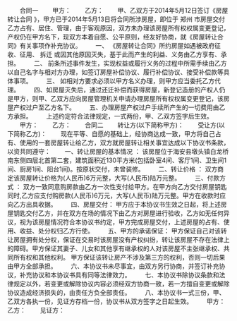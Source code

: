 
 　　合同一
 　　甲方：
 　　乙方：
 　　甲、乙双方于2014年5月12日签订《房屋
转让合同
》，甲方已于2014年5月13日将合同所涉房屋，即位于
郑州
市房屋交付乙方占有、居住、管理，由于客观原因，双方未办理该房屋所有权权属变更登记，产权仍在甲方名下，现双方本着自愿、公平原则，经友好协商，就《房屋转让合同》有关事项作补充协议。
 　　一、 《房屋转让合同》所约房屋如遇被政府征收、征用、
拆迁
或因其他原因灭失，基于此而产生的利益、义务由乙方享有、承担。
 　　二、 前条所述事件发生，实现权益或履行义务的过程中所需手续由乙方以自己名字与相对方办理，如签订房屋补偿协议、履行补偿协议、接受补偿款等具体事项。
 　　三、 如相对方要求必须以甲方名义办理，则甲方应当委托乙方代理。
 　　四、如房屋灭失后，通过还迁补偿而获得房屋，新登记造册的产权人仍是甲方，则甲、乙双方应向房屋管理机关申请办理房屋所有权权属变更登记，该房屋产权过户至乙方名下。
 　　五、办理房屋产权过户手续所产生的一切费用由乙方承担。
 　　上述约定符合法律规定，一式两份，甲、乙双方签字后生效。
 　　甲方：
 　　乙方：
 　　合同二
 　　转让方(以下简称甲方)：
 　　受让方(以下简称乙方)：
 　　现在平等、自愿的基础上，经协商达成一致，甲方将自己占有、使用的一套房屋转让给乙方，双方就房屋转让相关事宜达成以下协议书条款，以资共同遵守：
 　　一、转让房屋的基本情况 ： 该房屋位于海安县墩头镇白龙桥南东侧四层北首第二套，建筑面积近130平方米(包括卧室4间、客厅1间、卫生间1间、厨房1间、阳台1间)。按原状交付，未曾装修。
 　　二、转让价格 ： 双方商定该房屋转让价格为(人民币)6万元整，大写(人民币)陆万元整。
 　　三、付款方式 ： 双方一致同意购房款由乙方一次性支付给甲方。在甲方向乙方交付房屋钥匙同时,乙方应支付购房款(人民币)6万元，大写(人民币)陆万元整。甲方在收款时应向乙方出具收据。
 　　四、房屋交付： 甲方应于本协议书生效之日起，将上述房屋钥匙交付乙方，并在双方在场的情况下由乙方对房屋进行验收，乙方如无任何异议，视为该房屋情况符合本协议书约定，甲方完成房屋交付，上述房屋的占有、使用、收益、处分权归乙方行使。
 　　五、甲方的承诺保证： 甲方保证自己对该转让房屋拥有处分权，保证在交易时该房屋没有产权纠纷，转让该房屋不存在法律上的障碍。甲方保证其妻子、儿女和其他享有继承权的人对该房屋不主张继承权、共同所有权和其他权利。 甲方保证该转让房产不涉及第三方的权利，否则一切后果由甲方全部承担。
 　　六、本协议书未尽事宜，由双方另行协商，并签订补充协议，补充协议和本协议书具有同等法律效力。
 　　七、本协议书除协议条款和法律规定以外，若变更或解除协议内容必须经双方协商一致，若一方擅自变更或解除协议造成经济损失的，由责任方负全部责任。
 　　八、本协议书一式三份，甲、乙双方各执一份，见证方存档一份，协议书从双方签字之日起生效。
 　　甲方： 乙方：
 　　见证方： 
 

 
 
 
 
 
  


  
 

  


  


  
 
 
 
 

